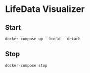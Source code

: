 # LifeData Visualizer

## Start

`docker-compose up --build --detach`

## Stop
`docker-compose stop`

